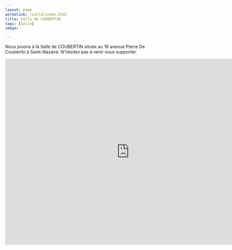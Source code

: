 ```yaml
---
layout: page
permalink: /salle/index.html
title: Salle de COUBERTIN
tags: [Salle]
image:

---
```


Nous jouons à la Salle de COUBERTIN située au 18 avenue Pierre De Coubertin à Saint-Nazaire. N'hésitez pas à venir nous supporter.


<iframe src="https://www.google.com/maps/embed?pb=!1m18!1m12!1m3!1d10828.73526188151!2d-2.2306273849370473!3d47.27166116702605!2m3!1f0!2f0!3f0!3m2!1i1024!2i768!4f13.1!3m3!1m2!1s0x480565f8b7ed1705%3A0x612fedce2cdb5bde!2sSnvba!5e0!3m2!1sfr!2sfr!4v1424112010883" width="800" height="600" frameborder="0" style="border:0"></iframe>
